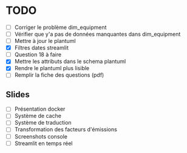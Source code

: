 # TODO

- [ ] Corriger le problème dim_equipment
- [ ] Vérifier que y'a pas de données manquantes dans dim_equipment
- [ ] Mettre à jour le plantuml
- [X] Filtres dates streamlit
- [ ] Question 18 à faire
- [X] Mettre les attributs dans le schema plantuml
- [X] Rendre le plantuml plus lisible
- [ ] Remplir la fiche des questions (pdf)

## Slides

- [ ] Présentation docker
- [ ] Système de cache
- [ ] Système de traduction
- [ ] Transformation des facteurs d'émissions
- [ ] Screenshots console
- [ ] Streamlit en temps réel
